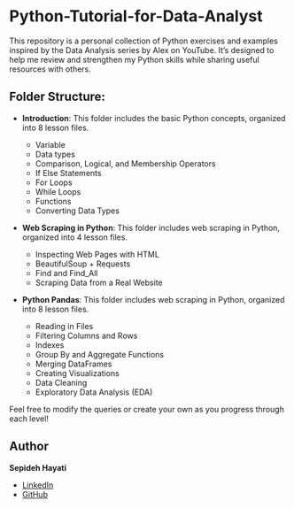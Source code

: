 # Python-Tutorial-for-Data-Analyst

This repository is a personal collection of Python exercises and examples inspired by the Data Analysis series by Alex on YouTube. It’s designed to help me review and strengthen my Python skills while sharing useful resources with others.

## Folder Structure:
  - **Introduction**: This folder includes the basic Python concepts, organized into 8 lesson files.
      - Variable
      - Data types
      - Comparison, Logical, and Membership Operators
      - If Else Statements
      - For Loops
      - While Loops
      - Functions
      - Converting Data Types

  - **Web Scraping in Python**: This folder includes web scraping in Python, organized into 4 lesson files.
      - Inspecting Web Pages with HTML
      - BeautifulSoup + Requests
      - Find and Find_All
      - Scraping Data from a Real Website

  - **Python Pandas**: This folder includes web scraping in Python, organized into 8 lesson files.
      - Reading in Files
      - Filtering Columns and Rows
      - Indexes
      - Group By and Aggregate Functions
      - Merging DataFrames
      - Creating Visualizations
      - Data Cleaning
      - Exploratory Data Analysis (EDA)
   
Feel free to modify the queries or create your own as you progress through each level!


## Author

**Sepideh Hayati**
- [LinkedIn](https://www.linkedin.com/in/sepidehhayati/)
- [GitHub](https://github.com/SepidehHayati)
     
